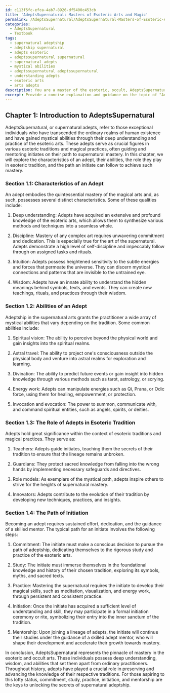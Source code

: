 ```yaml
---
id: c113f5fc-efca-4ab7-8926-df5400c453cb
title: 'AdeptsSupernatural: Masters of Esoteric Arts and Magic'
permalink: /AdeptsSupernatural/AdeptsSupernatural-Masters-of-Esoteric-Arts-and-Magic/
categories:
  - AdeptsSupernatural
  - Textbook
tags:
  - supernatural adeptship
  - adeptship supernatural
  - adepts esoteric
  - adeptssupernatural supernatural
  - supernatural adepts
  - mystical abilities
  - adeptssupernatural adeptssupernatural
  - understanding adepts
  - esoteric arts
  - arts adepts
description: You are a master of the esoteric, occult, AdeptsSupernatural and education, you have written many textbooks on the subject in ways that provide students with rich and deep understanding of the subject. You are being asked to write textbook-like sections on a topic and you do it with full context, explainability, and reliability in accuracy to the true facts of the topic at hand, in a textbook style that a student would easily be able to learn from, in a rich, engaging, and contextual way. Always include relevant context (such as formulas and history), related concepts, and in a way that someone can gain deep insights from.
excerpt: Provide a concise explanation and guidance on the topic of "AdeptsSupernatural" within the context of a grimoire. Describe various aspects that a student of the occult should be aware of, including the characteristics of an adept, their abilities, the role of these adepts in an esoteric tradition or magical practice, and the path or techniques that an initiate can follow to achieve such a state. Additionally, give historical references or examples to help the student gain a deeper understanding and appreciation for this occult concept.
---
```

## Chapter 1: Introduction to AdeptsSupernatural

AdeptsSupernatural, or supernatural adepts, refer to those exceptional individuals who have transcended the ordinary realms of human existence and have gained mystical abilities through their deep understanding and practice of the esoteric arts. These adepts serve as crucial figures in various esoteric traditions and magical practices, often guiding and mentoring initiates on their path to supernatural mastery. In this chapter, we will explore the characteristics of an adept, their abilities, the role they play in esoteric tradition, and the path an initiate can follow to achieve such mastery.

### Section 1.1: Characteristics of an Adept

An adept embodies the quintessential mastery of the magical arts and, as such, possesses several distinct characteristics. Some of these qualities include:

1. Deep understanding: Adepts have acquired an extensive and profound knowledge of the esoteric arts, which allows them to synthesize various methods and techniques into a seamless whole.

2. Discipline: Mastery of any complex art requires unwavering commitment and dedication. This is especially true for the art of the supernatural. Adepts demonstrate a high level of self-discipline and impeccably follow through on assigned tasks and rituals.

3. Intuition: Adepts possess heightened sensitivity to the subtle energies and forces that permeate the universe. They can discern mystical connections and patterns that are invisible to the untrained eye.

4. Wisdom: Adepts have an innate ability to understand the hidden meanings behind symbols, texts, and events. They can create new teachings, rituals, and practices through their wisdom.

### Section 1.2: Abilities of an Adept

Adeptship in the supernatural arts grants the practitioner a wide array of mystical abilities that vary depending on the tradition. Some common abilities include:

1. Spiritual vision: The ability to perceive beyond the physical world and gain insights into the spiritual realms.

2. Astral travel: The ability to project one's consciousness outside the physical body and venture into astral realms for exploration and learning.

3. Divination: The ability to predict future events or gain insight into hidden knowledge through various methods such as tarot, astrology, or scrying.

4. Energy work: Adepts can manipulate energies such as Qi, Prana, or Odic force, using them for healing, empowerment, or protection.

5. Invocation and evocation: The power to summon, communicate with, and command spiritual entities, such as angels, spirits, or deities.

### Section 1.3: The Role of Adepts in Esoteric Tradition

Adepts hold great significance within the context of esoteric traditions and magical practices. They serve as:

1. Teachers: Adepts guide initiates, teaching them the secrets of their tradition to ensure that the lineage remains unbroken.

2. Guardians: They protect sacred knowledge from falling into the wrong hands by implementing necessary safeguards and directives.

3. Role models: As exemplars of the mystical path, adepts inspire others to strive for the heights of supernatural mastery.

4. Innovators: Adepts contribute to the evolution of their tradition by developing new techniques, practices, and insights.

### Section 1.4: The Path of Initiation

Becoming an adept requires sustained effort, dedication, and the guidance of a skilled mentor. The typical path for an initiate involves the following steps:

1. Commitment: The initiate must make a conscious decision to pursue the path of adeptship, dedicating themselves to the rigorous study and practice of the esoteric arts.

2. Study: The initiate must immerse themselves in the foundational knowledge and history of their chosen tradition, exploring its symbols, myths, and sacred texts.

3. Practice: Mastering the supernatural requires the initiate to develop their magical skills, such as meditation, visualization, and energy work, through persistent and consistent practice.

4. Initiation: Once the initiate has acquired a sufficient level of understanding and skill, they may participate in a formal initiation ceremony or rite, symbolizing their entry into the inner sanctum of the tradition.

5. Mentorship: Upon joining a lineage of adepts, the initiate will continue their studies under the guidance of a skilled adept mentor, who will shape their development and accelerate their growth towards mastery.

In conclusion, AdeptsSupernatural represents the pinnacle of mastery in the esoteric and occult arts. These individuals possess deep understanding, wisdom, and abilities that set them apart from ordinary practitioners. Throughout history, adepts have played a crucial role in preserving and advancing the knowledge of their respective traditions. For those aspiring to this lofty status, commitment, study, practice, initiation, and mentorship are the keys to unlocking the secrets of supernatural adeptship.
